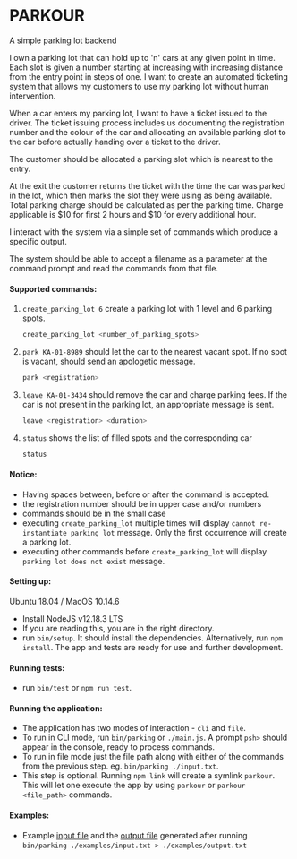 # PARKOUR
A simple parking lot backend

I own a parking lot that can hold up to 'n' cars at any given point in time. Each slot is given a number starting at increasing with increasing distance from the entry point in steps of one. I want to create an automated ticketing system that allows my customers to use my parking lot without human intervention.

When a car enters my parking lot, I want to have a ticket issued to the driver. The ticket issuing process includes us documenting the registration number and the colour of the car and allocating an available parking slot to the car before actually handing over a ticket to the driver.

The customer should be allocated a parking slot which is nearest to the entry.

At the exit the customer returns the ticket with the time the car was parked in the lot, which then marks the slot they were using as being available. Total parking charge should be calculated as per the parking time. Charge applicable is $10 for first 2 hours and $10 for every additional hour.

I interact with the system via a simple set of commands which produce a specific output.

The system should be able to accept a filename as a parameter at the command prompt and read the commands from that file.


#### Supported commands:
1. `create_parking_lot 6` create a parking lot with 1 level and 6 parking spots.
    ```sh
    create_parking_lot <number_of_parking_spots>
    ```
    
2. `park KA-01-8989` should let the car to the nearest vacant spot. If no spot is vacant, should send an apologetic message.
    ```sh
    park <registration>
    ```
    
3. `leave KA-01-3434` should remove the car and charge parking fees. If the car is not present in the parking lot, an appropriate message is sent.
    ```sh
    leave <registration> <duration>
    ```

4. `status` shows the list of filled spots and the corresponding car
    ```sh
    status
    ```


#### Notice:
- Having spaces between, before or after the command is accepted.
- the registration number should be in upper case and/or numbers
- commands should be in the small case
- executing `create_parking_lot` multiple times will display `cannot re-instantiate parking lot` message. Only the first occurrence will create a parking lot.
- executing other commands before `create_parking_lot` will display `parking lot does not exist` message.


#### Setting up:
Ubuntu 18.04 / MacOS 10.14.6
- Install NodeJS v12.18.3 LTS
- If you are reading this, you are in the right directory.
- run `bin/setup`. It should install the dependencies. Alternatively, run `npm install`.
The app and tests are ready for use and further development.


#### Running tests:
- run `bin/test` or `npm run test`.


#### Running the application:
- The application has two modes of interaction - `cli` and `file`.
- To run in CLI mode, run `bin/parking` or `./main.js`. A prompt `psh>` should appear in the console, ready to process commands.
- To run in file mode just the file path along with either of the commands from the previous step. eg. `bin/parking ./input.txt`.
- This step is optional. Running `npm link` will create a symlink `parkour`. This will let one execute the app by using `parkour` or `parkour <file_path>` commands.


#### Examples:
- Example [input file](examples/input.txt) and the [output file](examples/output.txt) generated after running `bin/parking ./examples/input.txt > ./examples/output.txt`

